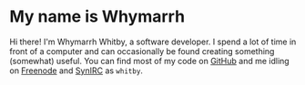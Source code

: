 My name is Whymarrh
===================

Hi there! I'm Whymarrh Whitby, a software developer. I spend a lot of time in front of a computer and can occasionally be found creating something (somewhat) useful. You can find most of my code on [GitHub] and me idling on [Freenode] and [SynIRC] as `whitby`.

<footer>
    <a href="https://github.com/whymarrh">
        <svg class="icon">
            <use xmlns:xlink="http://www.w3.org/1999/xlink" xlink:href="svgdefs.svg#icon-github"></use>
        </svg>
    </a>
    <a href="https://stackoverflow.com/u/1267663">
        <svg class="icon">
            <use xmlns:xlink="http://www.w3.org/1999/xlink" xlink:href="svgdefs.svg#icon-stack-overflow"></use>
        </svg>
    </a>
    <a href="https://codepen.io/whymarrh/">
        <svg class="icon">
            <use xmlns:xlink="http://www.w3.org/1999/xlink" xlink:href="svgdefs.svg#icon-codepen"></use>
        </svg>
    </a>
    <a href="https://www.npmjs.com/~whymarrh">
        <svg class="icon">
            <use xmlns:xlink="http://www.w3.org/1999/xlink" xlink:href="svgdefs.svg#icon-npm"></use>
        </svg>
    </a>
</footer>

  [GitHub]:https://github.com/whymarrh
  [Freenode]:https://freenode.net/
  [SynIRC]:https://www.synirc.net/
